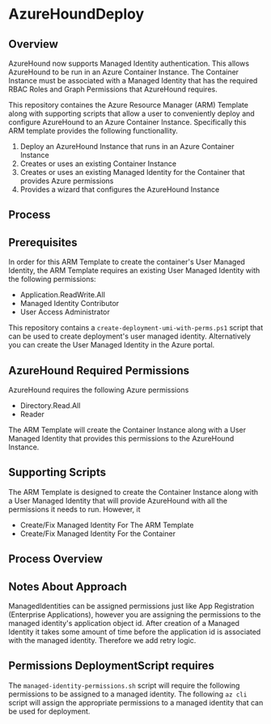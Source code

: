 # AzureHoundDeploy

## Overview

AzureHound now supports Managed Identity authentication.  This allows AzureHound to be run in an Azure Container Instance.  The Container Instance must be associated with a Managed Identity that has the required RBAC Roles and Graph Permissions that AzureHound requires.

This repository containes the Azure Resource Manager (ARM) Template along with supporting scripts that
allow a user to conveniently deploy and configure AzureHound to an Azure Container Instance.  Specifically this ARM template provides the following functionallity.

1) Deploy an AzureHound Instance that runs in an Azure Container Instance
2) Creates or uses an existing Container Instance
3) Creates or uses an existing Managed Identity for the Container that provides Azure permissions
4) Provides a wizard that configures the AzureHound Instance

## Process


## Prerequisites

In order for this ARM Template to create the container's User Managed Identity, the ARM Template requires an existing User Managed Identity with the following permissions:

   - Application.ReadWrite.All
   - Managed Identity Contributor
   - User Access Administrator

This repository contains a `create-deployment-umi-with-perms.ps1` script that can be used to create deployment's user managed identity.  Alternatively you can create the User Managed Identity in the Azure portal.

## AzureHound Required Permissions

AzureHound requires the following Azure permissions

 - Directory.Read.All
 - Reader 
 
The ARM Template will create the Container Instance along with a User Managed Identity that provides this permissions to the AzureHound Instance.

## Supporting Scripts

The ARM Template is designed to create the Container Instance along with a User Managed Identity that will provide AzureHound with all the permissions it needs to run.  However, it

- Create/Fix Managed Identity For The ARM Template
- Create/Fix Managed Identity For the Container

## Process Overview



## Notes About Approach
ManagedIdentities can be assigned permissions just like App Registration (Enterprise Applications), however you are assigning the permissions to 
the managed identity's application object id.  After creation of a Managed Identity it takes some amount of time before the application id is associated with the managed identity.  Therefore we add retry logic.

## Permissions DeploymentScript requires
The `managed-identity-permissions.sh` script will require 
the following permissions to be assigned to a managed identity.  The following `az cli` script will assign the appropriate permissions to a managed identity that can be used for deployment.


